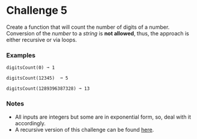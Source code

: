 # Challenge 5
Create a function that will count the number of digits of a number. Conversion of the _number_ to a _string_ is **not allowed**, thus, the approach is either recursive or via loops.

### Examples

    digitsCount(0) ➞ 1
    
    digitsCount(12345)  ➞ 5
    
    digitsCount(1289396387328) ➞ 13

### Notes

*   All inputs are integers but some are in exponential form, so, deal with it accordingly.
*   A recursive version of this challenge can be found [here](https://edabit.com/challenge/uL2Hi8Aj3FDgW9F7q).